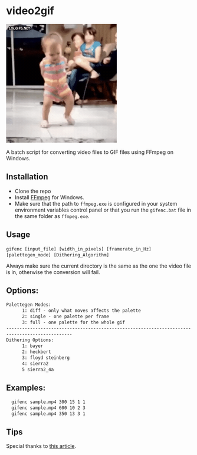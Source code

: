 # video2gif

![sample gif file generated](sample.gif)

A batch script for converting video files to GIF files using FFmpeg on Windows.

## Installation
* Clone the repo
* Install [FFmpeg](http://ffmpeg.zeranoe.com/builds/) for Windows.
* Make sure that the path to `ffmpeg.exe` is configured in your system environment variables control panel or that you run the `gifenc.bat` file in the same folder as `ffmpeg.exe`.

## Usage
```
gifenc [input_file] [width_in_pixels] [framerate_in_Hz] [palettegen_mode] [Dithering_Algorithm]
```
Always make sure the current directory is the same as the one the video file is in, otherwise the conversion will fail.
## Options:
```
Palettegen Modes:
      1: diff - only what moves affects the palette
      2: single - one palette per frame
      3: full - one palette for the whole gif
-----------------------------------------------------------------------------------------------
Dithering Options:
      1: bayer
      2: heckbert
      3: floyd steinberg
      4: sierra2
      5 sierra2_4a
```

## Examples:
```
  gifenc sample.mp4 300 15 1 1
  gifenc sample.mp4 600 10 2 3
  gifenc sample.mp4 350 13 3 1

```

## Tips
Special thanks to [this article](http://blog.pkh.me/p/21-high-quality-gif-with-ffmpeg.html).
